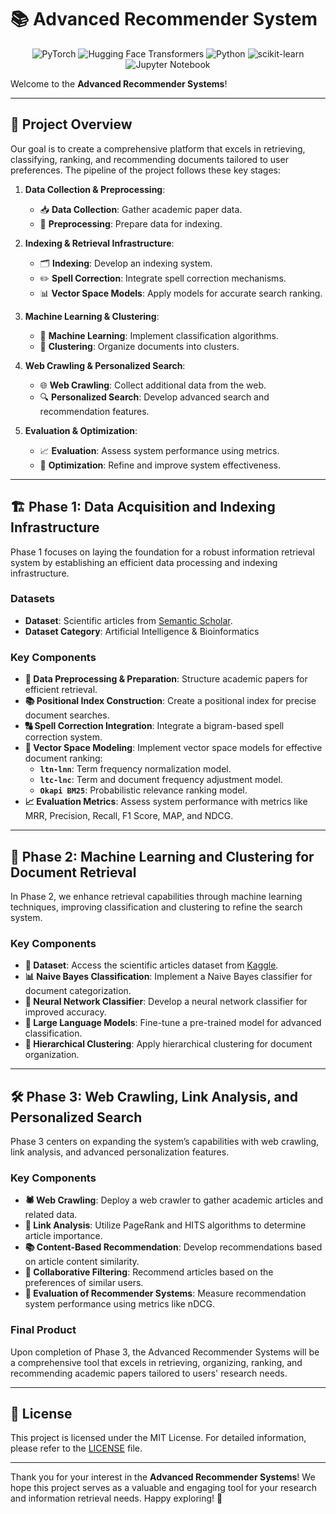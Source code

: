 # 📚 Advanced Recommender System

<p align="center">
  <img src="https://img.shields.io/badge/PyTorch-%23EE4C2C.svg?style=for-the-badge&logo=PyTorch&logoColor=white" alt="PyTorch">
  <img src="https://img.shields.io/badge/Hugging%20Face-FFD21E?style=for-the-badge&logo=huggingface&logoColor=000" alt="Hugging Face Transformers">
  <img src="https://img.shields.io/badge/python-3670A0?style=for-the-badge&logo=python&logoColor=ffdd54" alt="Python">
  <img src="https://img.shields.io/badge/scikit--learn-%23F7931E.svg?style=for-the-badge&logo=scikit-learn&logoColor=white" alt="scikit-learn">
  <img src="https://img.shields.io/badge/Jupyter-F37626.svg?&style=for-the-badge&logo=Jupyter&logoColor=white" alt="Jupyter Notebook">
</p>
<p align="center">

Welcome to the **Advanced Recommender Systems**!

---

## 🚀 Project Overview

Our goal is to create a comprehensive platform that excels in retrieving, classifying, ranking, and recommending documents tailored to user preferences. The pipeline of the project follows these key stages:

1. **Data Collection & Preprocessing**: 
   - 📥 **Data Collection**: Gather academic paper data.
   - 🔧 **Preprocessing**: Prepare data for indexing.

2. **Indexing & Retrieval Infrastructure**: 
   - 🗂️ **Indexing**: Develop an indexing system.
   - ✏️ **Spell Correction**: Integrate spell correction mechanisms.
   - 📊 **Vector Space Models**: Apply models for accurate search ranking.

3. **Machine Learning & Clustering**: 
   - 🤖 **Machine Learning**: Implement classification algorithms.
   - 🧩 **Clustering**: Organize documents into clusters.

4. **Web Crawling & Personalized Search**: 
   - 🌐 **Web Crawling**: Collect additional data from the web.
   - 🔍 **Personalized Search**: Develop advanced search and recommendation features.

5. **Evaluation & Optimization**: 
   - 📈 **Evaluation**: Assess system performance using metrics.
   - 🔧 **Optimization**: Refine and improve system effectiveness.

---

## 🏗️ Phase 1: Data Acquisition and Indexing Infrastructure

Phase 1 focuses on laying the foundation for a robust information retrieval system by establishing an efficient data processing and indexing infrastructure.

### Datasets

- **Dataset**: Scientific articles from [Semantic Scholar](https://www.semanticscholar.org/).
- **Dataset Category**: Artificial Intelligence & Bioinformatics

### Key Components

- **📂 Data Preprocessing & Preparation**: Structure academic papers for efficient retrieval.
- **📚 Positional Index Construction**: Create a positional index for precise document searches.
- **🔠 Spell Correction Integration**: Integrate a bigram-based spell correction system.
- **🧮 Vector Space Modeling**: Implement vector space models for effective document ranking:
  - **`ltn-lnn`**: Term frequency normalization model.
  - **`ltc-lnc`**: Term and document frequency adjustment model.
  - **`Okapi BM25`**: Probabilistic relevance ranking model.
- **📈 Evaluation Metrics**: Assess system performance with metrics like MRR, Precision, Recall, F1 Score, MAP, and NDCG.

---

## 🧬 Phase 2: Machine Learning and Clustering for Document Retrieval

In Phase 2, we enhance retrieval capabilities through machine learning techniques, improving classification and clustering to refine the search system.

### Key Components

- **📂 Dataset**: Access the scientific articles dataset from [Kaggle](https://www.kaggle.com/datasets/spsayakpaul/arxiv-paper-abstracts?resource=download).
- **📊 Naive Bayes Classification**: Implement a Naive Bayes classifier for document categorization.
- **🤖 Neural Network Classifier**: Develop a neural network classifier for improved accuracy.
- **🧠 Large Language Models**: Fine-tune a pre-trained model for advanced classification.
- **🧮 Hierarchical Clustering**: Apply hierarchical clustering for document organization.

---

## 🛠️ Phase 3: Web Crawling, Link Analysis, and Personalized Search

Phase 3 centers on expanding the system’s capabilities with web crawling, link analysis, and advanced personalization features.

### Key Components

- **🕷️ Web Crawling**: Deploy a web crawler to gather academic articles and related data.
- **🔗 Link Analysis**: Utilize PageRank and HITS algorithms to determine article importance.
- **📚 Content-Based Recommendation**: Develop recommendations based on article content similarity.
- **🤝 Collaborative Filtering**: Recommend articles based on the preferences of similar users.
- **🧪 Evaluation of Recommender Systems**: Measure recommendation system performance using metrics like nDCG.

### Final Product

Upon completion of Phase 3, the Advanced Recommender Systems will be a comprehensive tool that excels in retrieving, organizing, ranking, and recommending academic papers tailored to users' research needs.

---

## 📝 License

This project is licensed under the MIT License. For detailed information, please refer to the [LICENSE](LICENSE) file.

---

Thank you for your interest in the **Advanced Recommender Systems**! We hope this project serves as a valuable and engaging tool for your research and information retrieval needs. Happy exploring! 🚀
